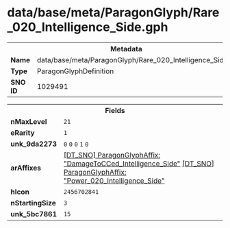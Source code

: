 <h1>data/base/meta/ParagonGlyph/Rare_020_Intelligence_Side.gph</h1><table><tr><th colspan="100%">Metadata</th></tr><tr><td><b>Name</b></td><td>data/base/meta/ParagonGlyph/Rare_020_Intelligence_Side.gph</td></tr><tr><td><b>Type</b></td><td>ParagonGlyphDefinition</td></tr><tr><td><b>SNO ID</b></td><td>1029491</td></tr></table>

<table><tr><th colspan="100%">Fields</th></tr><tr><td><b>nMaxLevel</b></td><td><code>21</code></td></tr><tr><td><b>eRarity</b></td><td><code>1</code></td></tr><tr><td><b>unk_9da2273</b></td><td><code>0</code>
<code>0</code>
<code>0</code>
<code>1</code>
<code>0</code>
</td></tr><tr><td><b>arAffixes</b></td><td><a href="..\ParagonGlyphAffix\DamageToCCed_Intelligence_Side.gaf">[DT_SNO] ParagonGlyphAffix: "DamageToCCed_Intelligence_Side"</a>
<a href="..\ParagonGlyphAffix\Power_020_Intelligence_Side.gaf">[DT_SNO] ParagonGlyphAffix: "Power_020_Intelligence_Side"</a>
</td></tr><tr><td><b>hIcon</b></td><td><code>2456702841</code></td></tr><tr><td><b>nStartingSize</b></td><td><code>3</code></td></tr><tr><td><b>unk_5bc7861</b></td><td><code>15</code>
</td></tr></table>

